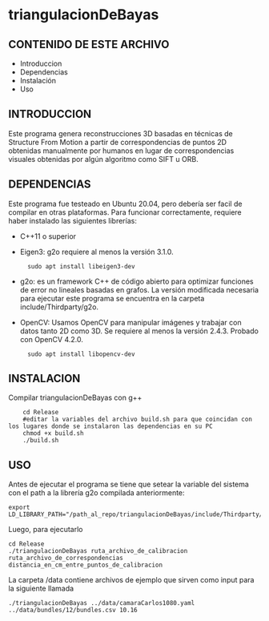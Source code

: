 # triangulacionDeBayas

CONTENIDO DE ESTE ARCHIVO
-------------------------

 * Introduccion
 * Dependencias
 * Instalación 
 * Uso


INTRODUCCION
------------

Este programa genera reconstrucciones 3D basadas en técnicas de Structure From Motion a partir de correspondencias de puntos 2D obtenidas manualmente por humanos en lugar de correspondencias visuales obtenidas por algún algoritmo como SIFT u ORB.


DEPENDENCIAS
------------
Este programa fue testeado en Ubuntu 20.04, pero debería ser facil de compilar en otras plataformas. Para funcionar correctamente, requiere haber instalado las siguientes librerías:

* C++11 o superior
* Eigen3: g2o requiere al menos la versión 3.1.0.

        sudo apt install libeigen3-dev
* g2o: es un framework C++ de código abierto para optimizar funciones de error no lineales basadas en grafos. La versión modificada necesaria para ejecutar este programa se encuentra en la carpeta include/Thirdparty/g2o.
* OpenCV: Usamos OpenCV para manipular imágenes y trabajar con datos tanto 2D como 3D. Se requiere al menos la versión 2.4.3. Probado con OpenCV 4.2.0. 

        sudo apt install libopencv-dev



INSTALACION
------------
    
Compilar triangulacionDeBayas con g++

        cd Release
        #editar la variables del archivo build.sh para que coincidan con los lugares donde se instalaron las dependencias en su PC
        chmod +x build.sh
        ./build.sh



USO
---

Antes de ejecutar el programa se tiene que setear la variable del sistema con el path a la librería g2o compilada anteriormente:
    
    export LD_LIBRARY_PATH="/path_al_repo/triangulacionDeBayas/include/Thirdparty/g2o/lib/"
    
Luego, para ejecutarlo

    cd Release
    ./triangulacionDeBayas ruta_archivo_de_calibracion ruta_archivo_de_correspondencias distancia_en_cm_entre_puntos_de_calibracion

La carpeta /data contiene archivos de ejemplo que sirven como input para la siguiente llamada

    ./triangulacionDeBayas ../data/camaraCarlos1080.yaml ../data/bundles/12/bundles.csv 10.16
